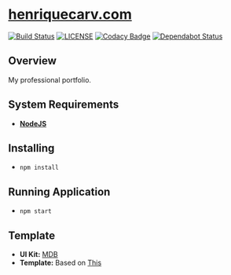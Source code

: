# [henriquecarv.com](https://henriquecarv.com "Henrique's Portfolio")

[![Build Status](https://dev.azure.com/henriquecarvgit/henriquecarvgit/_apis/build/status/henriquecarv.henriquecarv.github.io)](https://dev.azure.com/henriquecarvgit/henriquecarvgit/_apis/build/status/henriquecarv.henriquecarv.github.io?branchName=master)
[![LICENSE](https://img.shields.io/github/license/henriquecarv/henriquecarv.github.io.svg)](./LICENSE)
[![Codacy Badge](https://api.codacy.com/project/badge/Grade/f4fc1b0beed6463486f642f6cad114e0)](https://www.codacy.com/app/henriquecarv/henriquecarv.github.io?utm_source=github.com&amp;utm_medium=referral&amp;utm_content=henriquecarv/henriquecarv.github.io&amp;utm_campaign=Badge_Grade)
[![Dependabot Status](https://api.dependabot.com/badges/status?host=github&repo=henriquecarv/henriquecarv.github.io)](https://dependabot.com)  

## Overview

My professional portfolio.

## System Requirements

* **[NodeJS](https://nodejs.org/en/)**

## Installing

* ```npm install```

## Running Application

* ```npm start```

## Template

* **UI Kit:** [MDB](http://mdbootstrap.com/ "Material Design for Bootstrap")
* **Template:** Based on [This](http://mdbootstrap.com/freebies/full-background-image-template/)
